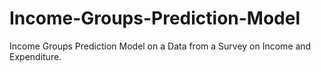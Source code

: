 # Income-Groups-Prediction-Model
Income Groups Prediction Model on a Data from a Survey on Income and Expenditure.
